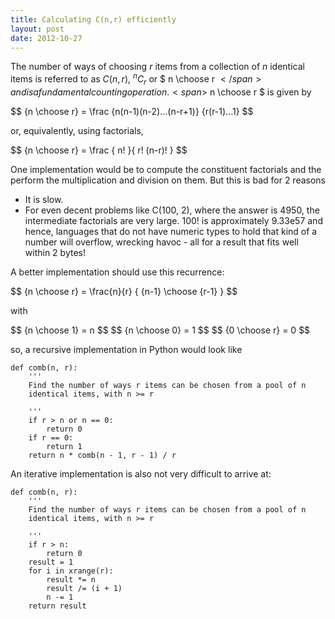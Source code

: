 ```yaml
---
title: Calculating C(n,r) efficiently
layout: post
date: 2012-10-27
---
```


The number of ways of choosing <span>$r$</span> items from a collection of $n$ identical
items is referred to as <span>$C(n,r)$</span>,  <span>${}^{n}C_{r}$</span> or
<span>$ n \\choose r $</span> and is a fundamental counting operation. <span>$ n \\choose r $</span> is given by

<div>
$$ {n \choose r} = \frac {n(n-1)(n-2)...(n-r+1)} {r(r-1)...1} $$
</div>


or, equivalently, using factorials,

<div>
$$ {n \choose r} = \frac { n! }{ r! (n-r)! } $$
</div>

One implementation would be to compute the constituent factorials and the
perform the multiplication and division on them. But this is bad for 2 reasons

- It is slow.
- For even decent problems like C(100, 2), where the answer is 4950, the
  intermediate factorials are very large. 100! is approximately 9.33e57 and
  hence, languages that do not have numeric types to hold that kind of a
  number will overflow, wrecking havoc - all for a result that fits well
  within 2 bytes!


A better implementation should use this recurrence:

<div>
$$ {n \choose r} =  \frac{n}{r} { {n-1} \choose {r-1} } $$
</div>

with

<div>
$$ {n \choose 1} = n $$
$$ {n \choose 0} = 1 $$
$$ {0 \choose r} = 0 $$
</div>

so, a recursive implementation in Python would look like

    def comb(n, r):
        '''
        Find the number of ways r items can be chosen from a pool of n
        identical items, with n >= r

        '''
        if r > n or n == 0:
            return 0
        if r == 0:
            return 1
        return n * comb(n - 1, r - 1) / r

An iterative implementation is also not very difficult to arrive at:

    def comb(n, r):
        '''
        Find the number of ways r items can be chosen from a pool of n
        identical items, with n >= r

        '''
        if r > n:
            return 0
        result = 1
        for i in xrange(r):
            result *= n
            result /= (i + 1)
            n -= 1
        return result

